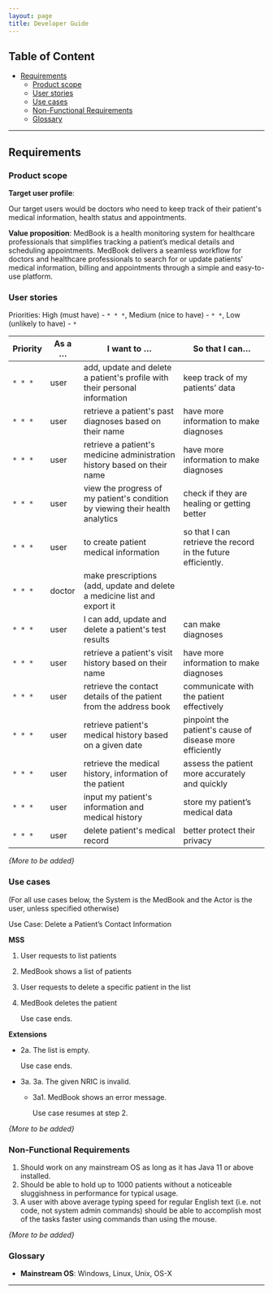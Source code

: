 ```yaml
---
layout: page
title: Developer Guide
---
```


## Table of Content
- [Requirements](#requirements)
  - [Product scope](#product-scope)
  - [User stories](#user-stories)
  - [Use cases](#use-cases)
  - [Non-Functional Requirements](#non-functional-requirements)
  - [Glossary](#glossary)

---

## Requirements

### Product scope

**Target user profile**:

Our target users would be doctors who need to keep track of their patient's medical information, health status and appointments.

**Value proposition**: MedBook is a health monitoring system for healthcare professionals that simplifies tracking a patient’s medical details and scheduling appointments. MedBook delivers a seamless workflow for doctors and healthcare professionals to search for or update patients' medical information, billing and appointments through a simple and easy-to-use platform.

### User stories

Priorities: High (must have) - `* * *`, Medium (nice to have) - `* *`, Low (unlikely to have) - `*`

| Priority | As a …​ | I want to …​                                                                  | So that I can…​                                              |
| -------- | ------- | ----------------------------------------------------------------------------- | ------------------------------------------------------------ |
| `* * *`  | user    | add, update and delete a patient's profile with their personal information    | keep track of my patients’ data                              |
| `* * *`  | user    | retrieve a patient's past diagnoses based on their name                       | have more information to make diagnoses                      |
| `* * *`  | user    | retrieve a patient's medicine administration history based on their name      | have more information to make diagnoses                      |
| `* * *`  | user    | view the progress of my patient's condition by viewing their health analytics | check if they are healing or getting better                  |
| `* * *`  | user    | to create patient medical information                                         | so that I can retrieve the record in the future efficiently. |
| `* * *`  | doctor  | make prescriptions (add, update and delete a medicine list and export it      |                                                              |
| `* * *`  | user    | I can add, update and delete a patient's test results                         | can make diagnoses                                           |
| `* * *`  | user    | retrieve a patient's visit history based on their name                        | have more information to make diagnoses                      |
| `* * *`  | user    | retrieve the contact details of the patient from the address book             | communicate with the patient effectively                     |
| `* * *`  | user    | retrieve patient's medical history based on a given date                      | pinpoint the patient's cause of disease more efficiently     |
| `* * *`  | user    | retrieve the medical history, information of the patient                      | assess the patient more accurately and quickly               |
| `* * *`  | user    | input my patient's information and medical history                            | store my patient’s medical data                              |
| `* * *`  | user    | delete patient's medical record                                               | better protect their privacy                                 |

_{More to be added}_

### Use cases

(For all use cases below, the System is the MedBook and the Actor is the user, unless specified otherwise)

Use Case: Delete a Patient’s Contact Information

**MSS**

1.  User requests to list patients
2.  MedBook shows a list of patients
3.  User requests to delete a specific patient in the list
4.  MedBook deletes the patient

    Use case ends.

**Extensions**

- 2a. The list is empty.

  Use case ends.

- 3a. 3a. The given NRIC is invalid.

  - 3a1. MedBook shows an error message.

    Use case resumes at step 2.

_{More to be added}_

### Non-Functional Requirements

1.  Should work on any mainstream OS as long as it has Java 11 or above installed.
2.  Should be able to hold up to 1000 patients without a noticeable sluggishness in performance for typical usage.
3.  A user with above average typing speed for regular English text (i.e. not code, not system admin commands) should be able to accomplish most of the tasks faster using commands than using the mouse.

_{More to be added}_

### Glossary

- **Mainstream OS**: Windows, Linux, Unix, OS-X

---
